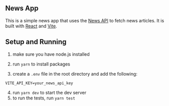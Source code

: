 ## News App

This is a simple news app that uses the [News API](https://newsapi.org/) to fetch news articles. It is built with [React](https://reactjs.org/) and [Vite](https://vitejs.dev/).

##  Setup and Running

1. make sure you have node.js installed
2. run `yarn` to install packages

3. create a `.env` file in the root directory and add the following:

```
VITE_API_KEY=your_news_api_key
```

4. run `yarn dev` to start the dev server
5. to run the tests, run `yarn test`
